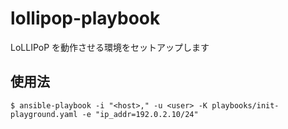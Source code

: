 # lollipop-playbook

LoLLIPoP を動作させる環境をセットアップします

## 使用法

    $ ansible-playbook -i "<host>," -u <user> -K playbooks/init-playground.yaml -e "ip_addr=192.0.2.10/24"
